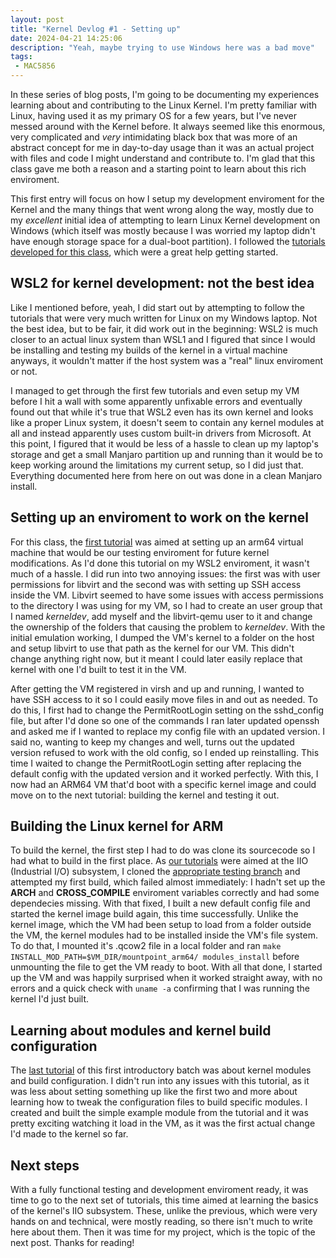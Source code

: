 ```yaml
---
layout: post
title: "Kernel Devlog #1 - Setting up"
date: 2024-04-21 14:25:06
description: "Yeah, maybe trying to use Windows here was a bad move"
tags: 
 - MAC5856
---
```

In these series of blog posts, I'm going to be documenting my experiences learning about and contributing to the Linux Kernel. 
I'm pretty familiar with Linux, having used it as my primary OS for a few years, but I've never messed around with the Kernel before. It always seemed like this enormous, very complicated and *very* intimidating black box that was more of an abstract concept for me in day-to-day usage than it was an actual project with files and code I might understand and contribute to. I'm glad that this class gave me both a reason and a starting point to learn about this rich enviroment.

This first entry will focus on how I setup my development enviroment for the Kernel and the many things that went wrong along the way, mostly due to my *excellent* initial idea of attempting to learn Linux Kernel development on Windows (which itself was mostly because I was worried my laptop didn't have enough storage space for a dual-boot partition). 
I followed the [tutorials developed for this class](https://flusp.ime.usp.br/kernel/), which were a great help getting started.


## WSL2 for kernel development: not the best idea
Like I mentioned before, yeah, I did start out by attempting to follow the tutorials that were very much written for Linux on my Windows laptop. Not the best idea, but to be fair, it did work out in the beginning: WSL2 is much closer to an actual linux system than WSL1 and I figured that since I would be installing and testing my builds of the kernel in a virtual machine anyways, it wouldn't matter if the host system was a "real" linux enviroment or not. 

I managed to get through the first few tutorials and even setup my VM before I hit a wall with some apparently unfixable errors and eventually found out that while it's true that WSL2 even has its own kernel and looks like a proper Linux system, it doesn't seem to contain any kernel modules at all and instead apparently uses custom built-in drivers from Microsoft. At this point, I figured that it would be less of a hassle to clean up my laptop's storage and get a small Manjaro partition up and running than it would be to keep working around the limitations my current setup, so I did just that. Everything documented here from here on out was done in a clean Manjaro install.

## Setting up an enviroment to work on the kernel
For this class, the [first tutorial](https://flusp.ime.usp.br/kernel/qemu-libvirt-setup/) was aimed at setting up an arm64 virtual machine that would be our testing enviroment for future kernel modifications. As I'd done this tutorial on my WSL2 enviroment, it wasn't much of a hassle. I did run into two annoying issues: the first was with user permissions for libvirt and the second was with setting up SSH access inside the VM. Libvirt seemed to have some issues with access permissions to the directory I was using for my VM, so I had to create an user group that I named *kerneldev*, add myself and the libvirt-qemu user to it and change the ownership of the folders that causing the problem to *kerneldev*. With the initial emulation working, I dumped the VM's kernel to a folder on the host and setup libvirt to use that path as the kernel for our VM. This didn't change anything right now, but it meant I could later easily replace that kernel with one I'd built to test it in the VM. 

After getting the VM registered in virsh and up and running, I wanted to have SSH access to it so I could easily move files in and out as needed. To do this, I first had to change the PermitRootLogin setting on the sshd_config file, but after I'd done so one of the commands I ran later updated openssh and asked me if I wanted to replace my config file with an updated version. I said no, wanting to keep my changes and well, turns out the updated version refused to work with the old config, so I ended up reinstalling. This time I waited to change the PermitRootLogin setting after replacing the default config with the updated version and it worked perfectly. With this, I now had an ARM64 VM that'd boot with a specific kernel image and could move on to the next tutorial: building the kernel and testing it out.

## Building the Linux kernel for ARM
To build the kernel, the first step I had to do was clone its sourcecode so I had what to build in the first place. As [our tutorials](https://flusp.ime.usp.br/kernel/build-linux-for-arm/) were aimed at the IIO (Industrial I/O) subsystem, I cloned the [appropriate testing branch](https://git.kernel.org/pub/scm/linux/kernel/git/jic23/iio.git/tree/?h=testing) and attempted my first build, which failed almost immediately: I hadn't set up the **ARCH** and **CROSS_COMPILE** enviroment variables correctly and had some dependecies missing. With that fixed, I built a new default config file and started the kernel image build again, this time successfully. Unlike the kernel image, which the VM had been setup to load from a folder outside the VM, the kernel modules had to be installed inside the VM's file system. To do that, I mounted it's .qcow2 file in a local folder and ran `make INSTALL_MOD_PATH=$VM_DIR/mountpoint_arm64/ modules_install` before unmounting the file to get the VM ready to boot. With all that done, I started up the VM and was happily surprised when it worked straight away, with no errors and a quick check with `uname -a` confirming that I was running the kernel I'd just built.

## Learning about modules and kernel build configuration
The [last tutorial](https://flusp.ime.usp.br/kernel/modules-intro/) of this first introductory batch was about kernel modules and build configuration. I didn't run into any issues with this tutorial, as it was less about setting something up like the first two and more about learning how to tweak the configuration files to build specific modules. I created and built the simple example module from the tutorial and it was pretty exciting watching it load in the VM, as it was the first actual change I'd made to the kernel so far. 

## Next steps

With a fully functional testing and development enviroment ready, it was time to go to the next set of tutorials, this time aimed at learning the basics of the kernel's IIO subsystem. These, unlike the previous, which were very hands on and technical, were mostly reading, so there isn't much to write here about them. Then it was time for my project, which is the topic of the next post. Thanks for reading! 